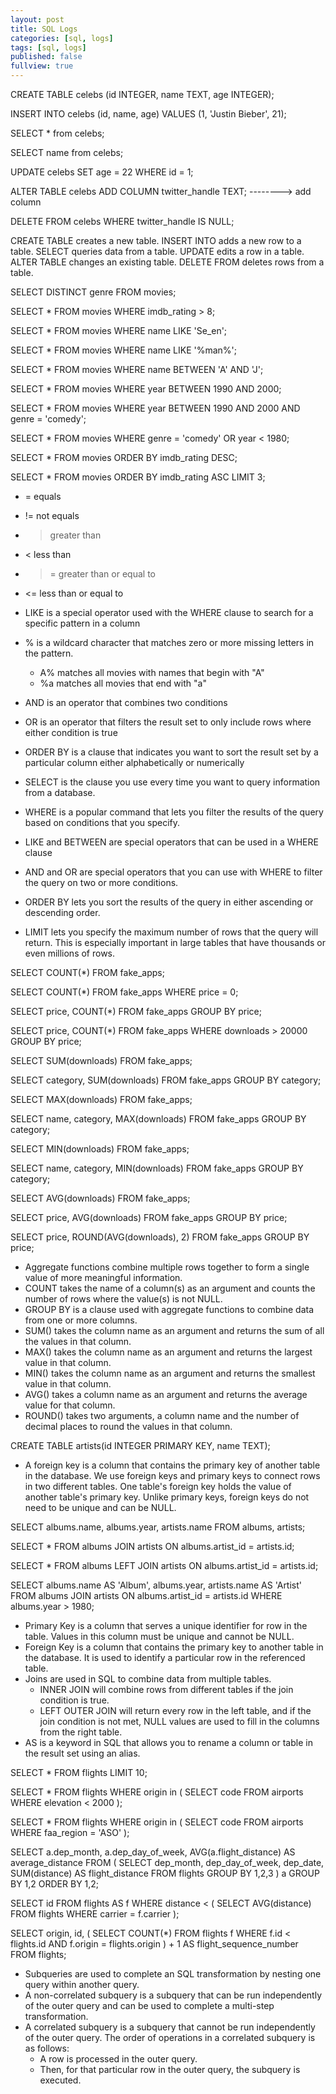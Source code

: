 ```yaml
---
layout: post
title: SQL Logs
categories: [sql, logs]
tags: [sql, logs]
published: false
fullview: true
---
```


CREATE TABLE celebs (id INTEGER, name TEXT, age INTEGER);

INSERT INTO celebs (id, name, age) VALUES (1, 'Justin Bieber', 21);

SELECT * from celebs;

SELECT name from celebs;

UPDATE celebs
SET age = 22
WHERE id = 1;

ALTER TABLE celebs ADD COLUMN twitter_handle TEXT;
--------> add column

DELETE FROM celebs WHERE twitter_handle IS NULL;


CREATE TABLE creates a new table.
INSERT INTO adds a new row to a table.
SELECT queries data from a table.
UPDATE edits a row in a table.
ALTER TABLE changes an existing table.
DELETE FROM deletes rows from a table.


SELECT DISTINCT genre FROM movies;

SELECT * FROM movies
WHERE imdb_rating > 8;

SELECT * FROM movies
WHERE name LIKE 'Se_en';

SELECT * FROM movies
WHERE name LIKE '%man%';

SELECT * FROM movies
WHERE name BETWEEN 'A' AND 'J';

SELECT * FROM movies
WHERE year BETWEEN 1990 AND 2000;

SELECT * FROM movies
WHERE year BETWEEN 1990 AND 2000
AND genre = 'comedy';

SELECT * FROM movies
WHERE genre = 'comedy'
OR year < 1980;

SELECT * FROM movies
ORDER BY imdb_rating DESC;

SELECT * FROM movies
ORDER BY imdb_rating ASC
LIMIT 3;

- = equals
- != not equals
- > greater than
- < less than
- >= greater than or equal to
- <= less than or equal to
- LIKE is a special operator used with the WHERE clause to search for a specific pattern in a column
- % is a wildcard character that matches zero or more missing letters in the pattern.
    + A% matches all movies with names that begin with "A"
    + %a matches all movies that end with "a"
- AND is an operator that combines two conditions
- OR is an operator that filters the result set to only include rows where either condition is true
- ORDER BY is a clause that indicates you want to sort the result set by a particular column either alphabetically or numerically



- SELECT is the clause you use every time you want to query information from a database.
- WHERE is a popular command that lets you filter the results of the query based on conditions that you specify.
- LIKE and BETWEEN are special operators that can be used in a WHERE clause
- AND and OR are special operators that you can use with WHERE to filter the query on two or more conditions.
- ORDER BY lets you sort the results of the query in either ascending or descending order.
- LIMIT lets you specify the maximum number of rows that the query will return. This is especially important in large tables that have thousands or even millions of rows.



SELECT COUNT(*) FROM fake_apps;

SELECT COUNT(*) FROM fake_apps
WHERE price = 0;

SELECT price, COUNT(*) FROM fake_apps
GROUP BY price;

SELECT price, COUNT(*) FROM fake_apps
WHERE downloads > 20000
GROUP BY price;

SELECT SUM(downloads) FROM fake_apps;

SELECT category, SUM(downloads) FROM fake_apps
GROUP BY category;

SELECT MAX(downloads) FROM fake_apps;

SELECT name, category, MAX(downloads) FROM fake_apps
GROUP BY category;

SELECT MIN(downloads) FROM fake_apps;

SELECT name, category, MIN(downloads) FROM fake_apps
GROUP BY category;

SELECT AVG(downloads) FROM fake_apps;

SELECT price, AVG(downloads) FROM fake_apps
GROUP BY price;

SELECT price, ROUND(AVG(downloads), 2) FROM fake_apps
GROUP BY price;


- Aggregate functions combine multiple rows together to form a single value of more meaningful information.
- COUNT takes the name of a column(s) as an argument and counts the number of rows where the value(s) is not NULL.
- GROUP BY is a clause used with aggregate functions to combine data from one or more columns.
- SUM() takes the column name as an argument and returns the sum of all the values in that column.
- MAX() takes the column name as an argument and returns the largest value in that column.
- MIN() takes the column name as an argument and returns the smallest value in that column.
- AVG() takes a column name as an argument and returns the average value for that column.
- ROUND() takes two arguments, a column name and the number of decimal places to round the values in that column.


CREATE TABLE artists(id INTEGER PRIMARY KEY, name TEXT);


- A foreign key is a column that contains the primary key of another table in the database. We use foreign keys and primary keys to connect rows in two different tables. One table's foreign key holds the value of another table's primary key. Unlike primary keys, foreign keys do not need to be unique and can be NULL.


SELECT albums.name, albums.year, artists.name
FROM albums, artists;

SELECT
  *
FROM
  albums
JOIN artists ON
  albums.artist_id = artists.id;


SELECT
  *
FROM
  albums
LEFT JOIN artists ON
  albums.artist_id = artists.id;


SELECT
  albums.name AS 'Album',
  albums.year,
  artists.name AS 'Artist'
FROM
  albums
JOIN artists ON
  albums.artist_id = artists.id
WHERE
  albums.year > 1980;


- Primary Key is a column that serves a unique identifier for row in the table. Values in this column must be unique and cannot be NULL.
- Foreign Key is a column that contains the primary key to another table in the database. It is used to identify a particular row in the referenced table.
- Joins are used in SQL to combine data from multiple tables.
  + INNER JOIN will combine rows from different tables if the join condition is true.
  + LEFT OUTER JOIN will return every row in the left table, and if the join condition is not met, NULL values are used to fill in the columns from the right table.
- AS is a keyword in SQL that allows you to rename a column or table in the result set using an alias.


SELECT * FROM flights
LIMIT 10;

SELECT *
FROM flights
WHERE origin in (
  SELECT code
  FROM airports
  WHERE elevation < 2000
);

SELECT *
FROM flights
WHERE origin in (
  SELECT code
  FROM airports
  WHERE faa_region = 'ASO'
);


SELECT a.dep_month,
       a.dep_day_of_week,
       AVG(a.flight_distance) AS average_distance
FROM (
  SELECT dep_month,
         dep_day_of_week,
         dep_date,
         SUM(distance) AS flight_distance
  FROM flights
  GROUP BY 1,2,3
) a
GROUP BY 1,2
ORDER BY 1,2;


SELECT id
FROM flights AS f
WHERE distance < (
  SELECT AVG(distance)
  FROM flights
  WHERE carrier = f.carrier
);

SELECT origin,
       id,
       (
         SELECT COUNT(*)
         FROM flights f
         WHERE f.id < flights.id
         AND f.origin = flights.origin
       ) + 1 AS flight_sequence_number
FROM flights;


- Subqueries are used to complete an SQL transformation by nesting one query within another query.
- A non-correlated subquery is a subquery that can be run independently of the outer query and can be used to complete a multi-step transformation.
- A correlated subquery is a subquery that cannot be run independently of the outer query. The order of operations in a correlated subquery is as follows:
  + A row is processed in the outer query.
  + Then, for that particular row in the outer query, the subquery is executed.
